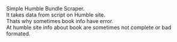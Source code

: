 Simple Humble Bundle Scraper.  
It takes data from script on Humble site.   
Thats why sometimes book info have error.  
At humble site info about book are sometimes not complete or bad formated.
